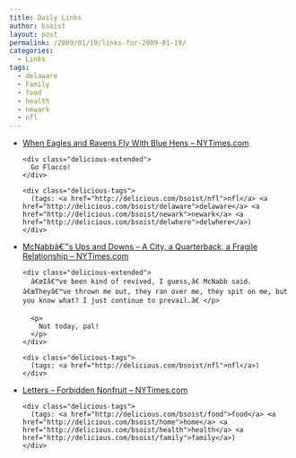 ```yaml
---
title: Daily Links
author: bsoist
layout: post
permalink: /2009/01/19/links-for-2009-01-19/
categories:
  - Links
tags:
  - delaware
  - Family
  - food
  - health
  - newark
  - nfl
---
```

<ul class="delicious">
  <li>
    <div class="delicious-link">
      <a href="http://www.nytimes.com/2009/01/18/sports/football/18delaware.html?ref=todayspaper">When Eagles and Ravens Fly With Blue Hens &#8211; NYTimes.com</a>
    </div>
    
    <div class="delicious-extended">
      Go Flacco!
    </div>
    
    <div class="delicious-tags">
      (tags: <a href="http://delicious.com/bsoist/nfl">nfl</a> <a href="http://delicious.com/bsoist/delaware">delaware</a> <a href="http://delicious.com/bsoist/newark">newark</a> <a href="http://delicious.com/bsoist/delwhere">delwhere</a>)
    </div>
  </li>
  
  <li>
    <div class="delicious-link">
      <a href="http://www.nytimes.com/2009/01/18/sports/football/18mcnabb.html?ref=todayspaper">McNabbâ€™s Ups and Downs &#8211; A City, a Quarterback, a Fragile Relationship &#8211; NYTimes.com</a>
    </div>
    
    <div class="delicious-extended">
      â€œIâ€™ve been kind of revived, I guess,â€ McNabb said. â€œTheyâ€™ve thrown me out, they ran over me, they spit on me, but you know what? I just continue to prevail.â€ </p> 
      
      <p>
        Not today, pal!
      </p>
    </div>
    
    <div class="delicious-tags">
      (tags: <a href="http://delicious.com/bsoist/nfl">nfl</a>)
    </div>
  </li>
  
  <li>
    <div class="delicious-link">
      <a href="http://www.nytimes.com/2009/01/18/magazine/18letters-t-FORBIDDENNON_LETTERS.html?ref=todayspaper">Letters &#8211; Forbidden Nonfruit &#8211; NYTimes.com</a>
    </div>
    
    <div class="delicious-tags">
      (tags: <a href="http://delicious.com/bsoist/food">food</a> <a href="http://delicious.com/bsoist/home">home</a> <a href="http://delicious.com/bsoist/health">health</a> <a href="http://delicious.com/bsoist/family">family</a>)
    </div>
  </li>
</ul>